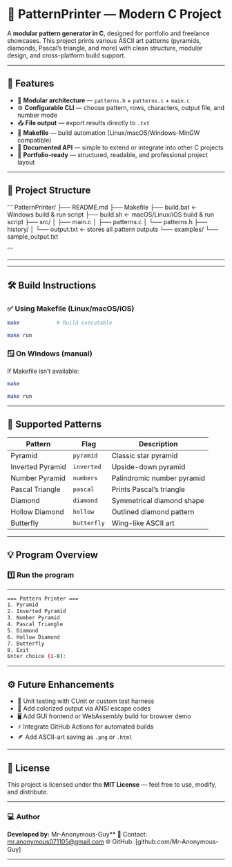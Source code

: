 # 🧩 PatternPrinter — Modern C Project

A **modular pattern generator in C**, designed for portfolio and freelance showcases. This project prints various ASCII art patterns (pyramids, diamonds, Pascal’s triangle, and more) with clean structure, modular design, and cross-platform build support.

---

## 🚀 Features

* 🧱 **Modular architecture** — `patterns.h` + `patterns.c` + `main.c`
* ⚙️ **Configurable CLI** — choose pattern, rows, characters, output file, and number mode
* 📤 **File output** — export results directly to `.txt`
* 🧰 **Makefile** — build automation (Linux/macOS/Windows-MinGW compatible)
* 🧾 **Documented API** — simple to extend or integrate into other C projects
* 💼 **Portfolio-ready** — structured, readable, and professional project layout

---

## 📁 Project Structure
'''
PatternPrinter/
├── README.md
├── Makefile
├── build.bat          <- Windows build & run script
├── build.sh           <- macOS/Linux/iOS build & run script
├── src/
│   ├── main.c
│   ├── patterns.c
│   └── patterns.h
├── history/
│   └── output.txt     <- stores all pattern outputs
└── examples/
    └── sample_output.txt

'''

---


---

## 🛠️ Build Instructions

### ✅ Using Makefile (Linux/macOS/iOS)

```bash
make            # Build executable

make run
```


### 🪟 On Windows (manual)

If Makefile isn’t available:

```bash
make

make run
```

---

## 🧩 Supported Patterns

| Pattern          | Flag        | Description                |
| ---------------- | ----------- | -------------------------- |
| Pyramid          | `pyramid`   | Classic star pyramid       |
| Inverted Pyramid | `inverted`  | Upside-down pyramid        |
| Number Pyramid   | `numbers`   | Palindromic number pyramid |
| Pascal Triangle  | `pascal`    | Prints Pascal’s triangle   |
| Diamond          | `diamond`   | Symmetrical diamond shape  |
| Hollow Diamond   | `hollow`    | Outlined diamond pattern   |
| Butterfly        | `butterfly` | Wing-like ASCII art        |

---

## 💡 Program Overview

### 1️⃣ Run the program

---

```bash
=== Pattern Printer ===
1. Pyramid
2. Inverted Pyramid
3. Number Pyramid
4. Pascal Triangle
5. Diamond
6. Hollow Diamond
7. Butterfly
8. Exit
Enter choice (1-8):
```

---

## ⚙️ Future Enhancements

* 🧪 Unit testing with CUnit or custom test harness
* 🌈 Add colorized output via ANSI escape codes
* 🖥️ Add GUI frontend or WebAssembly build for browser demo
* ⚡ Integrate GitHub Actions for automated builds
* 🪶 Add ASCII-art saving as `.png` or `.html`

---

## 📜 License

This project is licensed under the **MIT License** — feel free to use, modify, and distribute.

---

### 💻 Author

**Developed by:** Mr-Anonymous-Guy**
📧 Contact: mr.anonymous071105@gmail.com
🌐 GitHub: [github.com/Mr-Anonymous-Guy]

---


